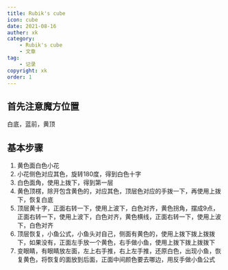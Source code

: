 ```yaml
---
title: Rubik's cube
icon: cube
date: 2021-08-16
auther: xk
category:
    - Rubik's cube
    - 文章
tag: 
    - 记录
copyright: xk
order: 1
---
```



## 首先注意魔方位置 
白底，蓝前，黄顶

## 基本步骤
1. 黄色面白色小花
2. 小花侧色对应其色，旋转180度，得到白色十字
3. 白色面角，使用上拨下，得到第一层
4. 黄色顶楞，除开包含黄色的，对应其色，顶层色对应的手拨一下，再使用上拨下，恢复白底
5. 顶层黄十字，正面右转一下，使用上波下，白色对齐，黄色拐角，摆成9点，正面右转一下，使用上波下，白色对齐，黄色横线，正面右转一下，使用上波下，白色对齐
6. 顶层恢复，小鱼公式，小鱼头对自己，侧面有黄色的，使用上拨下拨上拨拨下，如果没有，正面左手放一个黄色，右手做小鱼，使用上拨下拨上拨拨下
7. 变眼睛，有眼睛放左面，左上右手推，右上左手推，还原白色，出现小鱼，恢复黄色，将恢复的面放到后面，正面中间颜色要去哪边，用反手做小鱼公式